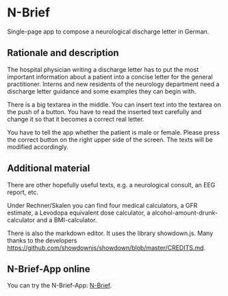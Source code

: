 # N-Brief

Single-page app to compose a neurological discharge letter in German. 

## Rationale and description

The hospital physician writing a discharge letter has to put the most important information about a patient into a concise letter for the general practitioner. Interns and new residents of the neurology department need a discharge letter guidance and some examples they can begin with.

There is a big textarea in the middle. You can insert text into the textarea on the push of a button. You have to read the inserted text carefully and change it so that it becomes a correct real letter.

You have to tell the app whether the patient is male or female. Please press the  correct button on the right upper side of the screen. The texts will be modified accordingly.

## Additional material

There are other hopefully useful texts, e.g. a neurological consult, an EEG report, etc.

Under Rechner/Skalen you can find four medical calculators, a GFR estimate, a Levodopa equivalent dose calculator, a alcohol-amount-drunk-calculator and a BMI-calculator. 

There is also the markdown editor. It uses the library showdown.js. Many thanks to the developers https://github.com/showdownjs/showdown/blob/master/CREDITS.md.

## N-Brief-App online

You can try the N-Brief-App: <a href="NBrief.html">N-Brief</a>.  
